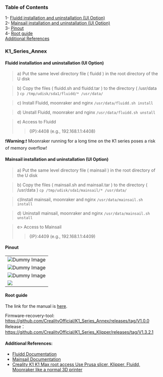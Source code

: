 ### Table of Contents
1- [Fluidd installation and uninstallation (UI Option)](#fluidd-installation-and-uninstallation-ui-option)  
2- [Mainsail installation and uninstallation (UI Option)](#mainsail-installation-and-uninstallation-ui-option)  
3- [Pinout](#pinout)  
4- [Root guide](#root-guide)  
[Additional References](#additional-references)  

### K1_Series_Annex

#### Fluidd installation and uninstallation (UI Option)
  
  >a) Put the same level directory file ( fluidd ) in the root directory of the U disk
  
  >b) Copy the files ( fluidd.sh and fluidd.tar ) to the directory ( /usr/data ) `cp /tmp/udisk/sda1/fluidd/* /usr/data/`

  >c) Install Fluidd, moonraker and nginx `/usr/data/fluidd.sh install`
  
  >d) Unstall Fluidd, moonraker and nginx `/usr/data/fluidd.sh unstall`
  
  >e) Access to Fluidd
  >> {IP}:4408 (e.g., 192.168.1.1:4408)
  
  ❗__Warning:__❗ Moonraker running for a long time on the K1 series poses a risk of memory overflow!

#### Mainsail installation and uninstallation (UI Option)
   >a) Put the same level directory file ( mainsail ) in the root directory of the U disk  

   >b) Copy the files ( mainsail.sh and mainsail.tar ) to the directory ( /usr/data )  `cp /tmp/udisk/sda1/mainsail/* /usr/data/`

   >c)Install mainsail, moonraker and nginx `/usr/data/mainsail.sh install`

   >d) Uninstall mainsail, moonraker and nginx `/usr/data/mainsail.sh unstall`

   >e> Access to Mainsail  
   >> {IP}:4409 (e.g., 192.168.1.1:4409)

#### Pinout

 <table>
    <tr>
        <td><img src="./pin out/Nozzle-board-A-en.JPEG" alt="Dummy Image"></td>
    </tr>
    <tr>
        <td><img src="./pin out/Nozzle-board-B-en.JPEG" alt="Dummy Image"></td>
    </tr>
    <tr>
        <td><img src="./pin out/motherboard-en.PNG" alt="Dummy Image"></td>
    </tr>
    <tr>
        <td><img src="./pin out/motherboard-pinout.JPEG"></td>
    </tr>
</table>
  

#### Root guide
The link for the manual is [here](https://github.com/bankh/K1_Series_Annex/blob/main/root%20guide/K1%20Series%20root%20guide.pdf).

Firmware-recovery-tool: https://github.com/CrealityOfficial/K1_Series_Annex/releases/tag/V1.0.0  
Release： https://github.com/CrealityOfficial/K1_Series_Klipper/releases/tag/V1.3.2.1  

#### Additional References:
- [Fluidd Documentation](https://docs.fluidd.xyz/)
- [Mainsail Documentation](https://docs.mainsail.xyz/)
- [Creality K1 K1 Max root access Use Prusa slicer, Klipper, Fluidd, Moonraker like a normal 3D printer](https://www.youtube.com/watch?v=l2JCWSBQczg)
